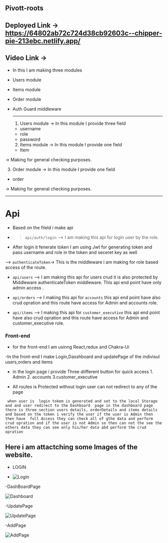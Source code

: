 ## Pivott-roots

## Deployed Link -> https://64802ab72c724d38cb92603c--chipper-pie-213ebc.netlify.app/

## Video Link -> 

- In this I am making three modules 
- Users module
- Items module
- Order module
- Auth Guard middleware 
   
  
  ---------------------------
  
  1) Users module -> In this module I provide three field
   - username 
   - role
   - password


   2) Items module -> In this module I provide one field
   - Item 

-> Making for general checking purposes.



  3) Order module -> In this module I provide one field
   - order 


-> Making for general checking purposes.


---

# Api 

- Based on the fileld i make api 

- > `api/auth/login` --> I am making this api for login user by the role.
- After login it fenerate token I am using Jwt for generating token and pass username and role in the token and seceret key as well 

--> `authenticateToken`-> This is the middleware i am making for role based access of the route.

- `api/users` --> I am making this api for users crud it is also protected by Middleware authenticateToken middleware. This api end point have only admin access .


- `api/orders` --> I making this api for `accounts` this api end point have also crud opration and this route have access for Admin and accounts role.

- `api/items` --> I making this api for `customer_executive` this api end point have also crud opration and this route have access for Admin and customer_executive role.



### Front-end

- for the front-end I am  usinng React,redux and Chakra-Ui 

-In the front-end I make Login,Dasshboard and updatePage of the indivisul users,orders and items

- in the login page i provide Three diifferent button for quick access 1. Admin 2. accounts 3.customer_executive

- All routes is Protected without login user can not redirect to any of the page 

` when user is  login tokem is generated and set to the local Storage and and user redirect to the Dashboard 
page in the dashboard page there is three section users details, orderDetails and items details  and based on the token i verify the user if the user is Admin then then have 
full Access they can check all of gthe data and perform crud opration and if the user is not Admin so then can not the see the others data they can see only his/her data abd perform the crud opration`
   
   ## Here i am attactching some Images of the website.
   
   - LOGIN
   
   - ![Login](https://github.com/sks-7/nyx_assignment/assets/103938210/57b99441-8c56-42cc-b9c0-28f9ddbeafa5)
   

   -DashBoardPage
   
   
   ![Dashboard](https://github.com/sks-7/nyx_assignment/assets/103938210/2448e4f5-ade0-4447-8d62-6ebf72bcfa3f)


-UpdatePage

![UpdatePage](https://github.com/sks-7/nyx_assignment/assets/103938210/820eefa9-6425-414e-83fd-bee979e9fa3d)

-AddPage

![AddPage](https://github.com/sks-7/nyx_assignment/assets/103938210/339bbc02-f2a0-4db1-b6ab-4649d7440fcc)


